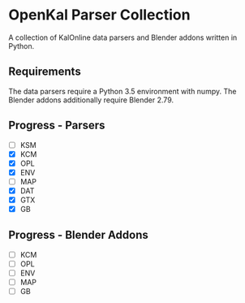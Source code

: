 # OpenKal Parser Collection
A collection of KalOnline data parsers and Blender addons written in Python.

## Requirements
The data parsers require a Python 3.5 environment with numpy.
The Blender addons additionally require Blender 2.79.

## Progress - Parsers
- [ ] KSM
- [x] KCM
- [x] OPL
- [x] ENV
- [ ] MAP
- [X] DAT
- [X] GTX
- [X] GB

## Progress - Blender Addons
- [ ] KCM
- [ ] OPL
- [ ] ENV
- [ ] MAP
- [ ] GB
